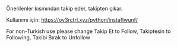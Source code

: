 Önerilenler kısmından takip eder, takipten çıkar.

Kullanımı için:
https://ov3rctrl.xyz/python/instaflwunf/

For non-Turkish use please change Takip Et to Follow, Takiptesin to Following, Takibi Bırak to Unfollow
